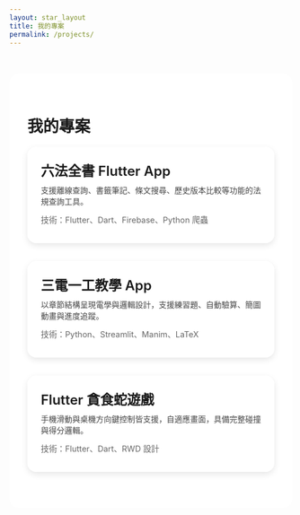 ```yaml
---
layout: star_layout
title: 我的專案
permalink: /projects/
---
```

 
<style>


  .content-container {
    background-color: rgba(255, 255, 255, 0.85);
    padding: 2rem;
    border-radius: 1rem;
    max-width: 900px;
    margin: 3rem auto;
  }

  a.project-card {
    display: block;
    text-decoration: none;
    color: inherit;
    background: rgba(255, 255, 255, 0.9);
    border-radius: 1rem;
    box-shadow: 0 4px 12px rgba(0,0,0,0.1);
    padding: 1.5rem;
    margin-bottom: 2rem;
    transition: transform 0.2s;
  }

  a.project-card:hover {
    transform: translateY(-4px);
  }

  .project-title {
    font-size: 1.5rem;
    font-weight: 600;
    margin-bottom: 0.5rem;
  }

  .project-desc {
    margin-bottom: 0.75rem;
    color: #444;
  }

  .tech-stack {
    font-size: 0.9rem;
    color: #666;
    margin-bottom: 0.5rem;
  }

</style>

<div class="content-container">
  <h1>我的專案</h1>

  <a href="/projects/six_codes/" class="project-card">
    <div class="project-title">六法全書 Flutter App</div>
    <div class="project-desc">支援離線查詢、書籤筆記、條文搜尋、歷史版本比較等功能的法規查詢工具。</div>
    <div class="tech-stack">技術：Flutter、Dart、Firebase、Python 爬蟲</div>
  </a>

  <a href="/projects/ee_app/" class="project-card">
    <div class="project-title">三電一工教學 App</div>
    <div class="project-desc">以章節結構呈現電學與邏輯設計，支援練習題、自動驗算、簡圖動畫與進度追蹤。</div>
    <div class="tech-stack">技術：Python、Streamlit、Manim、LaTeX</div>
  </a>


  <a href="/projects/flutter_snake/" class="project-card">
    <div class="project-title">Flutter 貪食蛇遊戲</div>
    <div class="project-desc">手機滑動與桌機方向鍵控制皆支援，自適應畫面，具備完整碰撞與得分邏輯。</div>
    <div class="tech-stack">技術：Flutter、Dart、RWD 設計</div>
  </a>

</div>
